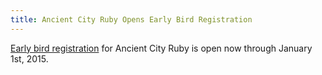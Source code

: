 ```yaml
---
title: Ancient City Ruby Opens Early Bird Registration
---
```


[Early bird registration][r] for Ancient City Ruby is open now through January
1st, 2015.

[r]: https://www.eventbrite.com/e/2015-ancient-city-ruby-conference-tickets-13966996663

